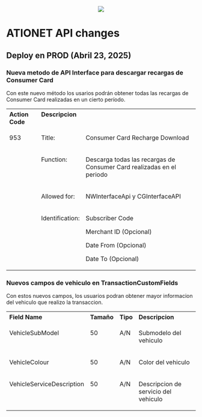<p align="center">
  <img src="https://github.com/Ationet/ationetdocs/raw/master/Content/Images/ATIOnetLogo_250x70.png" />
</p>

# ATIONET API changes 

## Deploy en PROD (Abril 23, 2025)

### Nueva metodo de API Interface para descargar recargas de Consumer Card
Con este nuevo método los usarios podrán obtener todas las recargas de Consumer Card realizadas en un cierto período.

<table>
  <tr valign="top">
		<th align="left">
			Action Code
		</th>
		<th colspan="2" align="left">
			Descripcion
		</th>
	</tr>
<tr valign="top">
		<td rowspan="4">
			<p>953</p>
		</td>
		<td>
			<p>Title:</p>
		</td>
		<td>
			<p>Consumer Card Recharge Download</p>
		</td>
	</tr>
	<tr valign="top">
		<td>
			<p>Function:</p>
		</td>
		<td>
			<p>Descarga todas las recargas de Consumer Card realizadas en el periodo</p>
		</td>
	</tr>
	<tr valign="top">
		<td>
			<p>Allowed for:</p>
		</td>
		<td>
			<p>NWInterfaceApi y CGInterfaceAPI </p>
		</td>
	</tr>
	<tr valign="top">
		<td>
			<p>Identification:</p>
		</td>
		<td>
			<p>Subscriber Code</p>
			<p>Merchant ID (Opcional)</p>
      <p>Date From (Opcional)</p>
			<p>Date To (Opcional)</p>
		</td>
</table>

### Nuevos campos de vehiculo en TransactionCustomFields
Con estos nuevos campos, los usuarios podran obtener mayor informacion del vehiculo que realizo la transaccion.

<table>
  <tr valign="top">
			<th align="left">
				Field Name
			</th>
			<th align="left">
				Tamaño
			</th>
			<th align="left">
				Tipo
			</th>
			<th align="left">
				Descripcion
			</th>
		</tr>
  <tr valign="top">
			<td>
				<p align="left">VehicleSubModel</p>
			</td>
			<td>
				<p align="left">50</p>
			</td>
			<td>
				<p align="left">A/N</p>
			</td>
			<td>
				<p align="left">Submodelo del vehiculo</p>
			</td>
		</tr>
<tr valign="top">
			<td>
				<p align="left">VehicleColour</p>
			</td>
			<td>
				<p align="left">50</p>
			</td>
			<td>
				<p align="left">A/N</p>
			</td>
			<td>
				<p align="left">Color del vehiculo</p>
			</td>
		</tr>
		<tr valign="top">
			<td>
				<p align="left">VehicleServiceDescription</p>
			</td>
			<td>
				<p align="left">50</p>
			</td>
			<td>
				<p align="left">A/N</p>
			</td>
			<td>
				<p align="left">Descripcion de servicio del vehiculo</p>
			</td>
		</tr>
</table>
